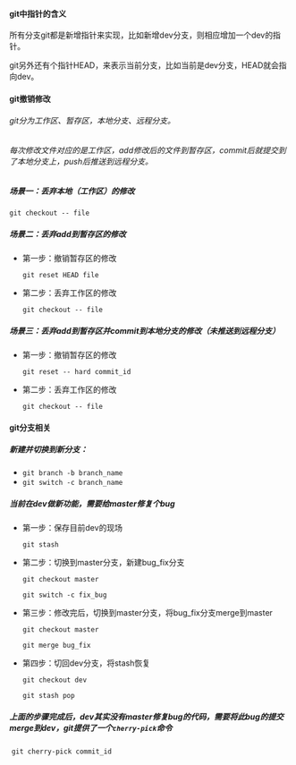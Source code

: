 #### git中指针的含义

所有分支git都是新增指针来实现，比如新增dev分支，则相应增加一个dev的指针。

git另外还有个指针HEAD，来表示当前分支，比如当前是dev分支，HEAD就会指向dev。

#### git撤销修改

###### git分为工作区、暂存区，本地分支、远程分支。

###### 每次修改文件对应的是工作区，add修改后的文件到暂存区，commit后就提交到了本地分支上，push后推送到远程分支。



##### 场景一：丢弃本地（工作区）的修改

`git checkout -- file`

##### 场景二：丢弃add到暂存区的修改

* 第一步：撤销暂存区的修改

  `git reset HEAD file` 

* 第二步：丢弃工作区的修改

  `git checkout -- file`

##### 场景三：丢弃add到暂存区并commit到本地分支的修改（未推送到远程分支）

* 第一步：撤销暂存区的修改 

  `git reset -- hard commit_id` 

* 第二步：丢弃工作区的修改

  `git checkout -- file`


#### git分支相关

##### 新建并切换到新分支：

* `git branch -b branch_name`
* `git switch -c branch_name`

##### 当前在dev做新功能，需要给master修复个bug

* 第一步：保存目前dev的现场

  `git stash`

* 第二步：切换到master分支，新建bug_fix分支

  `git checkout master`

  `git switch -c fix_bug`

* 第三步：修改完后，切换到master分支，将bug_fix分支merge到master

  `git checkout master`

  `git merge bug_fix`

* 第四步：切回dev分支，将stash恢复

  `git checkout dev`

  `git stash pop`

##### 上面的步骤完成后，dev其实没有master修复bug的代码，需要将此bug的提交merge到dev，git提供了一个`cherry-pick`命令

​	`git cherry-pick commit_id`



















